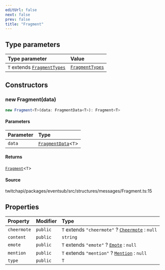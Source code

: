```yaml
---
editUrl: false
next: false
prev: false
title: "Fragment"
---
```


## Type parameters

| Type parameter | Value |
| :------ | :------ |
| `T` extends [`FragmentTypes`](../type-aliases/FragmentTypes.md) | [`FragmentTypes`](../type-aliases/FragmentTypes.md) |

## Constructors

### new Fragment(data)

```ts
new Fragment<T>(data: FragmentData<T>): Fragment<T>
```

#### Parameters

| Parameter | Type |
| :------ | :------ |
| `data` | [`FragmentData`](../interfaces/FragmentData.md)\<`T`\> |

#### Returns

[`Fragment`](Fragment.md)\<`T`\>

#### Source

twitchapi/packages/eventsub/src/structures/messages/Fragment.ts:15

## Properties

| Property | Modifier | Type |
| :------ | :------ | :------ |
| `cheermote` | `public` | `T` extends `"cheermote"` ? [`Cheermote`](Cheermote.md) : `null` |
| `content` | `public` | `string` |
| `emote` | `public` | `T` extends `"emote"` ? [`Emote`](Emote.md) : `null` |
| `mention` | `public` | `T` extends `"mention"` ? [`Mention`](Mention.md) : `null` |
| `type` | `public` | `T` |
